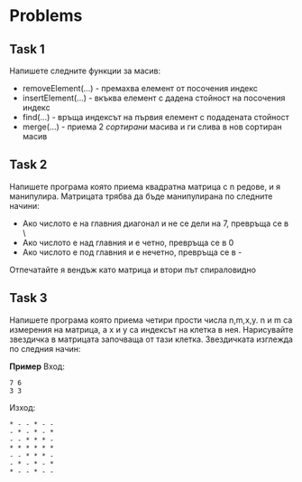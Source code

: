 # Problems

## Task 1

Напишете следните функции за масив:

- removeElement(...) - премахва елемент от посочения индекс 
- insertElement(...) - вкъква елемент с дадена стойност на посочения индекс
- find(...) - връща индексът на първия елемент с подадената стойност
- merge(...) - приема 2 *сортирани* масива и ги слива в нов сортиран масив

## Task 2
Напишете програма която приема квадратна матрица с n редове, и я манипулира. Матрицата трябва да бъде манипулирана по следните начини:
- Ако числото е на главния диагонал и не се дели на 7, превръща се в \
- Ако числото е над главния и е четно, превръща се в 0
- Ако числото е под главния и е нечетно, превръща се в -

Отпечатайте я вендъж като матрица и втори път спираловидно


## Task 3
Напишете програма която приема четири прости числа n,m,x,y. n и m са измерения на матрица, а x и y са индексът на клетка в нея.
Нарисувайте звездичка в матрицата започваща от тази клетка. Звездичката изглежда по следния начин:

**Пример**
Вход: 
    
    7 6
    3 3
Изход:

    * - - * - -
    - * - * - *
    - - * * * -
    * * * * * *
    - - * * * -
    - * - * - *
    * - - * - -
